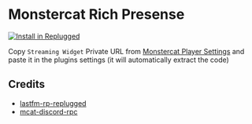 # Monstercat Rich Presense

[![Install in Replugged][badge]][install]

[install]: https://replugged.dev/install?identifier=io.github.puyodead1.MonstercatRP
[badge]: https://img.shields.io/badge/-Install%20in%20Replugged-blue?style=for-the-badge&logo=none

Copy `Streaming Widget` Private URL from
[Monstercat Player Settings](https://player.monstercat.app/settings) and paste it in the plugins
settings (it will automatically extract the code)

## Credits

- [lastfm-rp-replugged](https://github.com/RuiNtD/lastfm-rp-replugged)
- [mcat-discord-rpc](https://github.com/RedCrafter07/mcat-discord-rpc)
